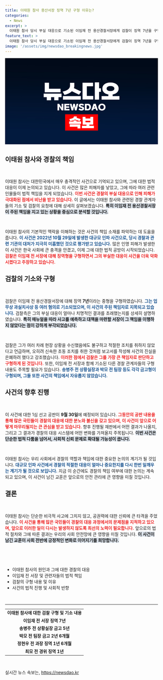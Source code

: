 ```yaml
---
title: 이태원 참사 용산서장 징역 7년 구형 이유는?
categories:
  - News
excerpt: >
  이태원 참사 당시 부실 대응으로 기소된 이임재 전 용산경찰서장에게 검찰이 징역 7년을 구형했습니다. 사고의 가장 큰 책임자로 지목된 그는 적절한 조치를 취하지 않았다는 이유로 철퇴를 맞았습니다. 판결 결과가 주목됩니다!
feature_text: >
  이태원 참사 당시 부실 대응으로 기소된 이임재 전 용산경찰서장에게 검찰이 징역 7년을 구형했습니다. 사고의 가장 큰 책임자로 지목된 그는 적절한 조치를 취하지 않았다는 이유로 철퇴를 맞았습니다. 판결 결과가 주목됩니다!
image: '/assets/img/newsdao_breakingnews.jpg'
---
```


<p><img src="/assets/img/newsdao_breakingnews.jpg" alt="ranknews 속보" /></p>

<h2 data-ke-size="size26">이태원 참사와 경찰의 책임</h2>

<p data-ke-size="size16">&nbsp;</p>

<p>이태원 참사는 대한민국에서 매우 충격적인 사건으로 기억되고 있으며, 그에 대한 법적 대응이 이제 논의되고 있습니다. 이 사건은 많은 피해자를 낳았고, 그에 따라 여러 관련 인물들이 법적 책임을 지게 되었습니다. <b><span style="color: #ee2323;">이번 사건은 경찰의 부실 대응으로 인해 피해가 극대화된 점에서 비난을 받고 있습니다.</span></b> 이 글에서는 이태원 참사와 관련된 경찰 관계자들의 기소 및 검찰의 요청에 대해 상세히 살펴보겠습니다. <b><span style="background-color: #21538527;">특히 이임재 전 용산경찰서장이 주된 책임을 지고 있는 상황을 중심으로 분석할 것입니다.</span></b> </p>

<p data-ke-size="size16">&nbsp;</p>

<p>이태원 참사의 기본적인 맥락을 이해하는 것은 사건의 책임 소재를 파악하는 데 도움을 줍니다. <b><span style="color: #1a5490;">이 사건은 2022년 10월 29일에 발생한 대규모 인파 사건으로, 당시 경찰과 관련 기관의 대처가 지극히 미흡했던 것으로 평가받고 있습니다.</span></b> 많은 인명 피해가 발생한 이 사건은 한국 사회에 큰 충격을 안겼고, 이제 그에 대한 법적 공방이 시작되었습니다. <b><span style="color: #ee2323;">검찰은 이임재 전 서장에 대해 징역형을 구형하면서 그의 부실한 대응이 사건을 더욱 악화시켰다고 주장하고 있습니다.</span></b> </p>

<h2 data-ke-size="size26">검찰의 기소와 구형</h2>

<p data-ke-size="size16">&nbsp;</p>

<p>검찰은 이임재 전 용산경찰서장에 대해 징역 <strong>7년</strong>이라는 중형을 구형하였습니다. <b><span style="color: #1a5490;">그는 업무상 과실치사상 등 여러 혐의로 기소되었으며, 이 사건의 주된 책임자로 지목되고 있습니다.</span></b> 검찰측은 그의 부실 대응이 얼마나 치명적인 결과를 초래했는지를 상세히 설명하였습니다. <b><span style="background-color: #21538527;">특히 매뉴얼을 따라 사고를 예측하고 대책을 마련할 서장이 그 책임을 이행하지 않았다는 점이 강하게 부각되었습니다.</span></b> </p>

<p data-ke-size="size16">&nbsp;</p>

<p>검찰은 그가 여러 차례 현장 상황을 수신했음에도 불구하고 적절한 조치를 취하지 않았다고 언급하며, 오히려 신속한 초동 조치를 취한 것처럼 보고서를 작성해 사건의 진실을 은폐하려 했다고 강조했습니다. <b><span style="color: #ee2323;">이러한 점에서 검찰은 그를 가장 큰 책임자로 판단하고 구형하게 된 것입니다.</span></b> 또한, 이임재 전 서장과 함께 기소된 다른 경찰 관계자들의 구형 내용도 주목할 필요가 있습니다. <b><span style="color: #1a5490;">송병주 전 상황실장과 박모 전 팀장 등도 각각 금고형이 구형되며, 그들 또한 사건의 책임에서 자유롭지 않았습니다.</span></b> </p>

<h2 data-ke-size="size26">사건의 향후 진행</h2>

<p data-ke-size="size16">&nbsp;</p>

<p>이 사건에 대한 1심 선고 공판이 <strong>9월 30일</strong>에 예정되어 있습니다. <b><span style="color: #ee2323;">그동안의 공판 내용을 통해 많은 국민들이 경찰의 대응에 대한 분노와 불신을 갖고 있으며, 이 사건이 앞으로 어떻게 마무리될지는 큰 관심을 받고 있습니다.</span></b> 향후 진행될 재판에서 어떤 결과가 나올지, 그리고 그 결과가 경찰의 대응 시스템에 어떤 변화를 가져올지 주목됩니다. <b><span style="background-color: #21538527;">이번 사건은 단순한 법적 다툼을 넘어서, 사회적 신뢰 문제로 확대될 가능성이 큽니다.</span></b> </p>

<p data-ke-size="size16">&nbsp;</p>

<p>이태원 참사는 우리 사회에서 경찰의 역할과 책임에 대한 중요한 논의의 계기가 될 것입니다. <b><span style="color: #1a5490;">대규모 인파 사건에서 경찰의 적절한 대응이 얼마나 중요한지를 다시 한번 일깨우는 계기가 될 것으로 보입니다.</span></b> 지금 이 순간에도 경찰의 책임 여부에 대한 논의는 계속되고 있으며, 이 사건이 남긴 교훈은 앞으로의 안전 관리에 큰 영향을 미칠 것입니다. </p>

<h2 data-ke-size="size26">결론</h2>

<p data-ke-size="size16">&nbsp;</p>

<p>이태원 참사는 단순한 비극적 사고에 그치지 않고, 공권력에 대한 신뢰에 큰 타격을 주었습니다. <b><span style="color: #ee2323;">이 사건을 통해 많은 국민들이 경찰의 대응 과정에서의 문제점을 지적하고 있으며, 앞으로 이러한 일이 다시는 발생하지 않도록 최선의 노력이 필요합니다.</span></b> 앞으로의 법적 절차와 그에 따른 결과는 우리의 사회 안전망에 큰 영향을 미칠 것입니다. <b><span style="background-color: #21538527;">이 사건이 남긴 교훈이 사회 전반에 긍정적인 변화로 이어지기를 희망합니다.</span></b> </p>

<p data-ke-size="size16">&nbsp;</p>

<p><br /></p>

<ul>
<li>이태원 참사의 원인과 그에 대한 경찰의 대응</li>
<li>이임재 전 서장 및 관련자들의 법적 책임</li>
<li>검찰의 구형 내용 및 이유</li>
<li>사건의 법적 진행 및 사회적 반향</li>
</ul>

<p data-ke-size="size16">&nbsp;</p>

<hr />

<table style="width: 100%; border-collapse: collapse;">
<tr>
<td style="text-align: center; height: 17px;"><b>이태원 참사에 대한 검찰 구형 및 기소 내용</b></td>
</tr>
<tr>
<td style="text-align: center; height: 17px;"><b>이임재 전 서장 징역 7년</b></td>
</tr>
<tr>
<td style="text-align: center; height: 17px;"><b>송병주 전 상황실장 금고 5년</b></td>
</tr>
<tr>
<td style="text-align: center; height: 17px;"><b>박모 전 팀장 금고 2년 6개월</b></td>
</tr>
<tr>
<td style="text-align: center; height: 17px;"><b>정현우 전 과장 징역 1년 6개월</b></td>
</tr>
<tr>
<td style="text-align: center; height: 17px;"><b>최모 전 경위 징역 1년</b></td>
</tr>
</table>

<p data-ke-size="size16">&nbsp;</p>
실시간 뉴스 속보는, <a href="https://newsdao.kr" rel="dofollow">https://newsdao.kr</a>


